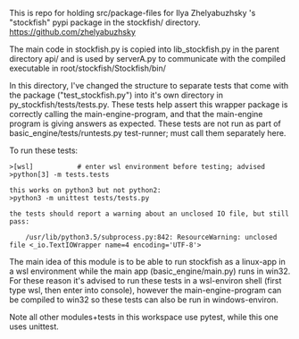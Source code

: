 This is repo for holding src/package-files for Ilya Zhelyabuzhsky 's "stockfish" pypi package in the stockfish/ directory. https://github.com/zhelyabuzhsky

The main code in stockfish.py is copied into lib_stockfish.py in the parent directory api/ and is used by serverA.py to communicate with the compiled executable in root/stockfish/Stockfish/bin/

In this directory, I've changed the structure to separate tests that come with the package ("test_stockfish.py") into it's own directory in py_stockfish/tests/tests.py. These tests help assert this wrapper package is correctly calling the main-engine-program, and that the main-engine program is giving answers as expected. These tests are not run as part of basic_engine/tests/runtests.py test-runner; must call them separately here.

To run these tests:

    >[wsl]           # enter wsl environment before testing; advised
    >python[3] -m tests.tests   

    this works on python3 but not python2:
    >python3 -m unittest tests/tests.py

    the tests should report a warning about an unclosed IO file, but still pass:

        /usr/lib/python3.5/subprocess.py:842: ResourceWarning: unclosed file <_io.TextIOWrapper name=4 encoding='UTF-8'>

The main idea of this module is to be able to run stockfish as a linux-app in a wsl environment while the main app (basic_engine/main.py) runs in win32. For these reason it's advised to run these tests in a wsl-environ shell (first type wsl, then enter into console), however the main-engine-program can be compiled to win32 so these tests can also be run in windows-environ.

Note all other modules+tests in this workspace use pytest, while this one uses unittest.

